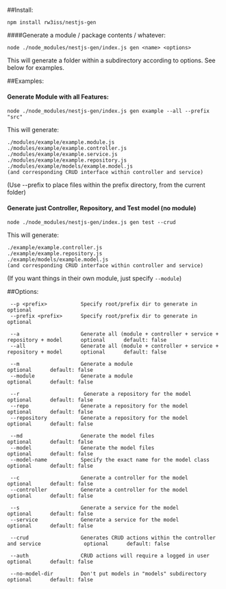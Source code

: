 ##Install:

    npm install rw3iss/nestjs-gen


####Generate a module / package contents / whatever:

    node ./node_modules/nestjs-gen/index.js gen <name> <options>


This will generate a folder <name> within a subdirectory according to options. See below for examples.


##Examples:

#### Generate Module with all Features:

    node ./node_modules/nestjs-gen/index.js gen example --all --prefix "src"

This will generate:

    ./modules/example/example.module.js
    ./modules/example/example.controller.js
    ./modules/example/example.service.js
    ./modules/example/example.repository.js
    ./modules/example/models/example.model.js
    (and corresponding CRUD interface within controller and service)

(Use --prefix to place files within the prefix directory, from the current folder)

#### Generate just Controller, Repository, and Test model (no module)

    node ./node_modules/nestjs-gen/index.js gen test --crud

This will generate:

    ./example/example.controller.js
    ./example/example.repository.js
    ./example/models/example.model.js
    (and corresponding CRUD interface within controller and service)


(If you want things in their own module, just specify `--module`)


##Options:

     --p <prefix>           Specify root/prefix dir to generate in                                optional
     --prefix <prefix>      Specify root/prefix dir to generate in                                optional
     
     --a                    Generate all (module + controller + service + repository + model      optional      default: false
     --all                  Generate all (module + controller + service + repository + model      optional      default: false
     
     --m                    Generate a module                                                     optional      default: false
     --module               Generate a module                                                     optional      default: false
     
     --r                     Generate a repository for the model                                   optional      default: false
     --repo                 Generate a repository for the model                                   optional      default: false
     --repository           Generate a repository for the model                                   optional      default: false
     
     --md                   Generate the model files                                              optional      default: false
     --model                Generate the model files                                              optional      default: false
     --model-name           Specify the exact name for the model class                            optional      default: false
     
     --c                    Generate a controller for the model                                   optional      default: false
     --controller           Generate a controller for the model                                   optional      default: false
     
     --s                    Generate a service for the model                                      optional      default: false
     --service              Generate a service for the model                                      optional      default: false
     
     --crud                 Generates CRUD actions within the controller and service              optional      default: false
     
     --auth                 CRUD actions will require a logged in user                            optional      default: false
     
     --no-model-dir         Don't put models in "models" subdirectory                             optional      default: false
